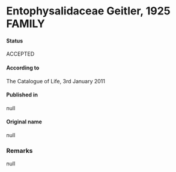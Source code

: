 # Entophysalidaceae Geitler, 1925 FAMILY

#### Status
ACCEPTED

#### According to
The Catalogue of Life, 3rd January 2011

#### Published in
null

#### Original name
null

### Remarks
null